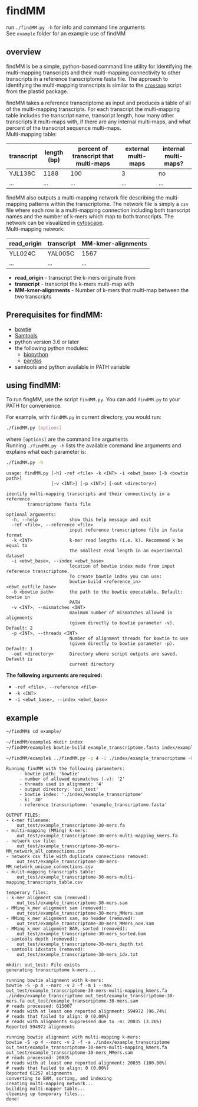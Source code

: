 # findMM

run `./findMM.py -h` for info and command line arguments <br>
See `example` folder for an example use of findMM <br>

## overview
findMM is be a simple, python-based command line utility for identifying the multi-mapping transcripts and their multi-mapping connectivity to other transcripts in a reference transcriptome fasta file. The approach to identifying the multi-mapping transcripts is similar to the [`crossmap`](https://plastid.readthedocs.io/en/latest/generated/plastid.bin.crossmap.html) script from the plastid package.

findMM takes a reference transcriptome as input and produces a table of all of the multi-mapping transcripts. For each transcript the multi-mapping table includes the transcript name, transcript length, how many other transcripts it multi-maps with, if there are any internal multi-maps, and what percent of the transcript sequence multi-maps.
<br>Multi-mapping table:

| transcript | length (bp) | percent of transcript that multi-maps | external multi-maps | internal multi-maps? |
| ---------- | ----------- | ------------------------------------ | ------------------ | -------------------- |
| YJL138C  	 | 1188        | 100                                  | 3                  | no                   |
| ...      	 | ...         | ...                                  | ...                | ...                  |

findMM also outputs a multi-mapping network file describing the multi-mapping patterns within the transcriptome. The network file is simply a `csv` file where each row is a multi-mapping connection including both transcript names and the number of k-mers which map to both transcripts. The network can be visualized in [cytoscape](https://cytoscape.org/).
<br>Multi-mapping network:

| read_origin | transcript | MM-kmer-alignments |
| ----------  | ---------- | ------------------ |
| YLL024C  	  | YAL005C    | 1567               |
| ...      	  | ...        | ...                |
- **read_origin** - transcript the k-mers originate from
- **transcript** - transcript the k-mers multi-map with
- **MM-kmer-alignments** - Number of k-mers that multi-map between the two transcripts


## Prerequisites for findMM:
- [bowtie](http://bowtie-bio.sourceforge.net/index.shtml)
- [Samtools](http://www.htslib.org/)
- python version 3.6 or later
- the following python modules:
	- [biopython](https://biopython.org/wiki/Download)
	- [pandas](https://pandas.pydata.org/pandas-docs/stable/install.html)
- samtools and python available in PATH variable

## using findMM:

To run fingMM, use the script `findMM.py`. You can add `findMM.py` to your PATH for convenience.

For example, with `findMM.py` in current directory, you would run:
```bash
./findMM.py [options]
```
where `[options]` are the command line arguments<br>
Running `./findMM.py -h` lists the available command line arguments and explains what each parameter is:
```bash
./findMM.py -h
```
```
usage: findMM.py [-h] -ref <file> -k <INT> -i <ebwt_base> [-b <bowtie path>]
                 [-v <INT>] [-p <INT>] [-out <directory>]

identify multi-mapping transcripts and their connectivity in a reference
        transcriptome fasta file

optional arguments:
  -h, --help            show this help message and exit
  -ref <file>, --reference <file>
                        input reference transcriptome file in fasta format
  -k <INT>              k-mer read lengths (i.e. k). Recommend k be equal to
                        the smallest read length in an experimental dataset
  -i <ebwt_base>, --index <ebwt_base>
                        location of bowtie index made from input reference transcriptome.
                        To create bowtie index you can use:
                        bowtie-build <reference_in> <ebwt_outfile_base>
  -b <bowtie path>      the path to the bowtie executable. Default: bowtie in
                        PATH
  -v <INT>, --mismatches <INT>
                        maximum number of mismatches allowed in alignments
                        (given directly to bowtie parameter -v). Default: 2
  -p <INT>, --threads <INT>
                        Number of alignment threads for bowtie to use
                        (given directly to bowtie parameter -p). Default: 1
  -out <directory>      Directory where script outputs are saved. Default is
                        current directory
```
**The following arguments are required:**
- `-ref <file>, --reference <file>`
- `-k <INT>`
- `-i <ebwt_base>, --index <ebwt_base>`


## example

```bash
~/findMM$ cd example/
```
```bash
~/findMM/example$ mkdir index
~/findMM/example$ bowtie-build example_transcriptome.fasta index/example_transcriptome
```

```bash
~/findMM/example$ ../findMM.py -p 4 -i ./index/example_transcriptome -k 30 -ref example_transcriptome.fasta -out out_test
```
```
Running findMM with the following parameters:
     - bowtie path: 'bowtie'
     - number of allowed mismatches (-v): '2'
     - threads used in alignment: '4'
     - output directory: 'out_test'
     - bowtie index: './index/example_transcriptome'
     - k: '30'
     - reference transcriptome: 'example_transcriptome.fasta'

OUTPUT FILES:
- k-mer filename:
    out_test/example_transcriptome-30-mers.fa
- multi-mapping (MMing) k-mers:
    out_test/example_transcriptome-30-mers-multi-mapping_kmers.fa
- network csv file:
    out_test/example_transcriptome-30-mers-MM_network_all_connections.csv
- network csv file with duplicate connections removed:
    out_test/example_transcriptome-30-mers-MM_network_unique_connections.csv
- mulit-mapping transcripts table:
    out_test/example_transcriptome-30-mers-multi-mapping_transcripts_table.csv

temperary files:
- k-mer alignment sam (removed):
    out_test/example_transcriptome-30-mers.sam
- MMing k_mer alignment sam (removed):
    out_test/example_transcriptome-30-mers_MMers.sam
- MMing k_mer alignment sam, no header (removed):
    out_test/example_transcriptome-30-mers_MMers_noH.sam
- MMing k_mer alignment BAM, sorted (removed):
    out_test/example_transcriptome-30-mers_sorted.bam
- samtools depth (removed):
    out_test/example_transcriptome-30-mers_depth.txt
- samtools idxstats (removed):
    out_test/example_transcriptome-30-mers_idx.txt

mkdir: out_test: File exists
generating transcriptome k-mers...

running bowtie alignment with k-mers:
bowtie -S -p 4 --norc -v 2 -f -m 1 --max out_test/example_transcriptome-30-mers-multi-mapping_kmers.fa ./index/example_transcriptome out_test/example_transcriptome-30-mers.fa out_test/example_transcriptome-30-mers.sam
# reads processed: 615007
# reads with at least one reported alignment: 594972 (96.74%)
# reads that failed to align: 0 (0.00%)
# reads with alignments suppressed due to -m: 20035 (3.26%)
Reported 594972 alignments

running bowtie alignment with multi-mapping k-mers:
bowtie -S -p 4 --norc -v 2 -f -a ./index/example_transcriptome out_test/example_transcriptome-30-mers-multi-mapping_kmers.fa out_test/example_transcriptome-30-mers_MMers.sam
# reads processed: 20035
# reads with at least one reported alignment: 20035 (100.00%)
# reads that failed to align: 0 (0.00%)
Reported 61257 alignments
converting to BAM, sorting, and indexing
creating multi-mapping network...
building multi-mapper table...
cleaning up temporary files...
done!
```
